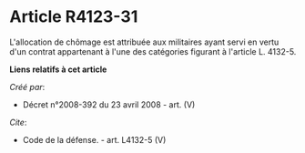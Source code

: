 # Article R4123-31

L'allocation de chômage est attribuée aux militaires ayant servi en vertu d'un contrat appartenant à l'une des catégories
figurant à l'article L. 4132-5.

**Liens relatifs à cet article**

_Créé par_:

  - Décret n°2008-392 du 23 avril 2008 - art. (V)

_Cite_:

  - Code de la défense. - art. L4132-5 (V)
